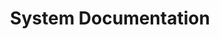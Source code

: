 ---
lang: de
layout: doc
permalink: /de/doc/system-doc/
redirect_from:
- /de/doc/SystemDoc/
- /de/wiki/SystemDoc/
redirect_to:
- /doc/#developer-documentation
ref: 164
title: System Documentation
translated: 'yes'
---